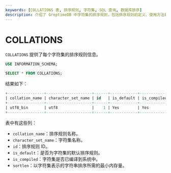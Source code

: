 ```yaml
---
keywords: [COLLATIONS 表, 排序规则, 字符集, SQL 查询, 数据库排序]
description: 介绍了 GreptimeDB 中字符集的排序规则，包括排序规则的定义、使用方法和相关的 SQL 查询示例。
---
```


# COLLATIONS

`COLLATIONS` 提供了每个字符集的排序规则信息。

```sql
USE INFORMATION_SCHEMA;

SELECT * FROM COLLATIONS;
```

结果如下：

```sql
+----------------+--------------------+------+------------+-------------+---------+
| collation_name | character_set_name | id   | is_default | is_compiled | sortlen |
+----------------+--------------------+------+------------+-------------+---------+
| utf8_bin       | utf8               |    1 | Yes        | Yes         |       1 |
+----------------+--------------------+------+------------+-------------+---------+
```

表中有这些列：

* `collation_name`：排序规则名称。
* `character_set_name`：字符集名称。
* `id`：排序规则 ID。
* `is_default`：是否为字符集的默认排序规则。
* `is_compiled`：字符集是否已编译到系统中。
* `sortlen`：以字符集表示的字符串排序所需的最小内存量。
